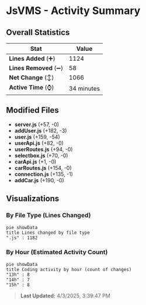 # JsVMS - Activity Summary 

## Overall Statistics

| Stat                   | Value                                                             |
| ---------------------- | ----------------------------------------------------------------- |
| **Lines Added** (➕)   | 1124                                          |
| **Lines Removed** (➖) | 58                                        |
| **Net Change** (↕)    | 1066                |
| **Active Time** (⌚)   | 34 minutes |


## Modified Files
- **server.js** (+57, -0)
- **addUser.js** (+182, -3)
- **user.js** (+159, -54)
- **userApi.js** (+82, -0)
- **userRoutes.js** (+94, -0)
- **selectbox.js** (+70, -0)
- **carApi.js** (+1, -0)
- **carRoutes.js** (+154, -0)
- **connection.js** (+135, -1)
- **addCar.js** (+190, -0)

## Visualizations

### By File Type (Lines Changed)

```mermaid
pie showData
title Lines changed by file type
".js" : 1182
```

### By Hour (Estimated Activity Count)

```mermaid
pie showData
title Coding activity by hour (count of changes)
"13h" : 8
"14h" : 7
"15h" : 8
```


> **Last Updated:** 4/3/2025, 3:39:47 PM